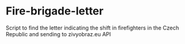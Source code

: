 # Fire-brigade-letter
Script to find the letter indicating the shift in firefighters in the Czech Republic and sending to zivyobraz.eu API
